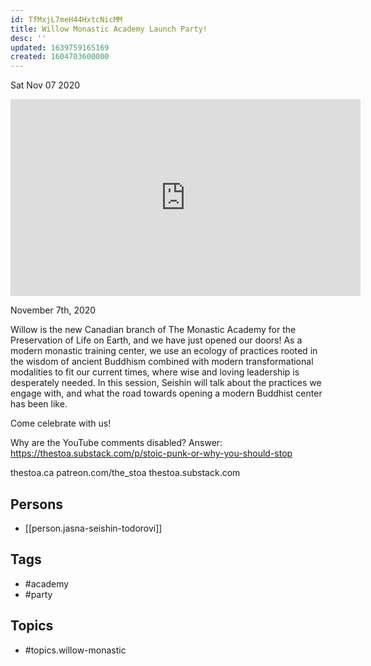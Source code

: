```yaml
---
id: TfMxjL7meH44HxtcNicMM
title: Willow Monastic Academy Launch Party!
desc: ''
updated: 1639759165169
created: 1604703600000
---
```





Sat Nov 07 2020

<iframe width="560" height="315" src="https://www.youtube.com/embed/82CtGARVyHM" title="Willow Monastic Academy Launch Party! w/ Jasna Seishin Todorović" frameborder="0" allow="accelerometer; autoplay; clipboard-write; encrypted-media; gyroscope; picture-in-picture" allowfullscreen ></iframe>

November 7th, 2020

Willow is the new Canadian branch of The Monastic Academy for the Preservation of Life on Earth, and we have just opened our doors! As a modern monastic training center, we use an ecology of practices rooted in the wisdom of ancient Buddhism combined with modern transformational modalities to fit our current times, where wise and loving leadership is desperately needed. In this session, Seishin will talk about the practices we engage with, and what the road towards opening a modern Buddhist center has been like.

Come celebrate with us!

Why are the YouTube comments disabled? Answer: https://thestoa.substack.com/p/stoic-punk-or-why-you-should-stop

thestoa.ca
patreon.com/the_stoa
thestoa.substack.com

## Persons

- [[person.jasna-seishin-todorovi]]

## Tags

- #academy
- #party

## Topics

- #topics.willow-monastic

